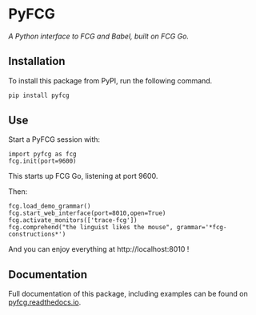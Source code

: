 # PyFCG

*A Python interface to FCG and Babel, built on FCG Go.*

## Installation

To install this package from PyPI, run the following command.

```bash
pip install pyfcg
```

## Use

Start a PyFCG session with:

```
import pyfcg as fcg
fcg.init(port=9600)
```

This starts up FCG Go, listening at port 9600.

Then:

```
fcg.load_demo_grammar()
fcg.start_web_interface(port=8010,open=True)
fcg.activate_monitors(['trace-fcg'])
fcg.comprehend("the linguist likes the mouse", grammar='*fcg-constructions*')
```

And you can enjoy everything at http://localhost:8010 !

## Documentation

Full documentation of this package, including examples can be found on [pyfcg.readthedocs.io](https://pyfcg.readthedocs.io).